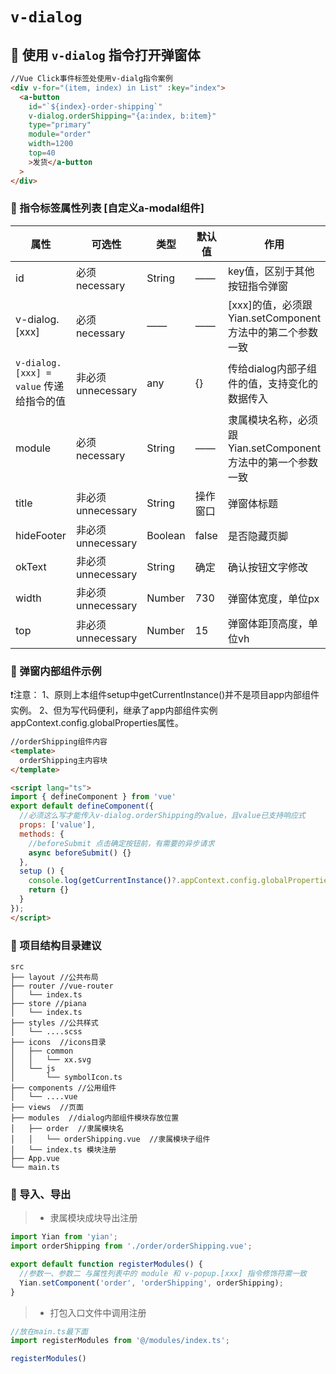 # `v-dialog`
## 🐙 使用 `v-dialog` 指令打开弹窗体

```html
//Vue Click事件标签处使用v-dialg指令案例
<div v-for="(item, index) in List" :key="index">
  <a-button
    id="`${index}-order-shipping`"
    v-dialog.orderShipping="{a:index, b:item}"
    type="primary"
    module="order"
    width=1200
    top=40
    >发货</a-button
  >
</div>
```
### 🧊 指令标签属性列表 [自定义a-modal组件]

| 属性    |  可选性  |    类型  | 默认值   | 作用     |
|---------|---------|---------|---------|---------|
| id | 必须necessary | String | —— | key值，区别于其他按钮指令弹窗 |
| v-dialog.[xxx] | 必须necessary | —— | —— | [xxx]的值，必须跟Yian.setComponent方法中的第二个参数一致 |
| `v-dialog.[xxx] = value` 传递给指令的值 | 非必须unnecessary | any | {} | 传给dialog内部子组件的值，支持变化的数据传入 |
| module | 必须necessary | String | —— | 隶属模块名称，必须跟Yian.setComponent方法中的第一个参数一致 |
| title | 非必须unnecessary | String | 操作窗口 | 弹窗体标题 |
| hideFooter | 非必须unnecessary | Boolean | false | 是否隐藏页脚 |
| okText | 非必须unnecessary | String | 确定 | 确认按钮文字修改 |
| width | 非必须unnecessary | Number | 730 | 弹窗体宽度，单位px |
| top | 非必须unnecessary | Number | 15 | 弹窗体距顶高度，单位vh |

### 🧊 弹窗内部组件示例
❗️注意：
1、原则上本组件setup中getCurrentInstance()并不是项目app内部组件实例。
2、但为写代码便利，继承了app内部组件实例appContext.config.globalProperties属性。
```html
//orderShipping组件内容
<template>
  orderShipping主内容块
</template>

<script lang="ts">
import { defineComponent } from 'vue'
export default defineComponent({
  //必须这么写才能传入v-dialog.orderShipping的value，且value已支持响应式
  props: ['value'],
  methods: {
    //beforeSubmit 点击确定按钮前，有需要的异步请求
    async beforeSubmit() {}
  },
  setup () {
    console.log(getCurrentInstance()?.appContext.config.globalProperties, '😄')
    return {}
  }
});
</script>
```

### 🧊 项目结构目录建议
```
src
├── layout //公共布局
├── router //vue-router
│   └── index.ts
├── store //piana
│   └── index.ts
├── styles //公共样式
│   └── ....scss
├── icons  //icons目录
│   ├── common
│   │   └── xx.svg
│   └── js
│       └── symbolIcon.ts
├── components //公用组件
│   └── ....vue
├── views  //页面
├── modules  //dialog内部组件模块存放位置
│   ├── order  //隶属模块名
│   │   └── orderShipping.vue  //隶属模块子组件
│   └── index.ts 模块注册
├── App.vue
└── main.ts
```

### 🧊 导入、导出
> - 隶属模块成块导出注册
```typescript
import Yian from 'yian';
import orderShipping from './order/orderShipping.vue';

export default function registerModules() {
  //参数一、参数二 与属性列表中的 module 和 v-popup.[xxx] 指令修饰符需一致
  Yian.setComponent('order', 'orderShipping', orderShipping);
}
```
> - 打包入口文件中调用注册

```javascript
//放在main.ts最下面
import registerModules from '@/modules/index.ts';

registerModules()
```
